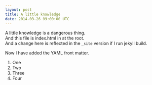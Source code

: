 ```yaml
---
layout: post
title: A little knowledge
date: 2014-03-26 09:00:00 UTC
---
```


A little knowledge is a dangerous thing.  
And this file is index.html in at the root.  
And a change here is reflected in the `_site` version if I run jekyll build.  

Now I have added the YAML front matter.

1. One
2. Two
3. Three
4. Four

